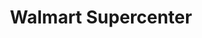 ---
title: "Walmart Supercenter"
url: /lubbock/walmart-supercenter-west-loop-289/
shop: Supermarkt
---